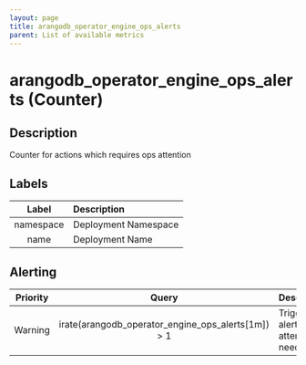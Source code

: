 ```yaml
---
layout: page
title: arangodb_operator_engine_ops_alerts
parent: List of available metrics
---
```


# arangodb_operator_engine_ops_alerts (Counter)

## Description

Counter for actions which requires ops attention

## Labels

| Label | Description |
|:---:|:--- |
| namespace | Deployment Namespace |
| name | Deployment Name |


## Alerting

| Priority | Query | Description |
|:---:|:---:|:--- |
| Warning | irate(arangodb_operator_engine_ops_alerts[1m]) &gt; 1 | Trigger an alert if OPS attention is needed |
